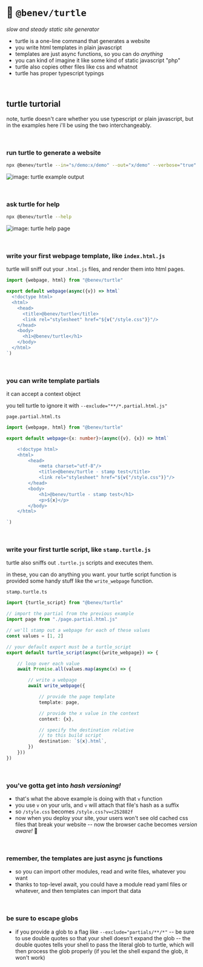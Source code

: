 
# 🐢 `@benev/turtle`

*slow and steady static site generator*

- turtle is a one-line command that generates a website
- you write html templates in plain javascript
- templates are just async functions, so you can do *anything*
- you can kind of imagine it like some kind of static javascript "php"
- turtle also copies other files like css and whatnot
- turtle has proper typescript typings

<br/>

## turtle turtorial

note, turtle doesn't care whether you use typescript or plain javascript, but in the examples here i'll be using the two interchangeably.

<br/>

### run turtle to generate a website

```sh
npx @benev/turtle --in="s/demo:x/demo" --out="x/demo" --verbose="true"
```

![image: turtle example output](https://i.imgur.com/IpAi0rF.png)

<br/>

### ask turtle for help

```sh
npx @benev/turtle --help
```

![image: turtle help page](https://i.imgur.com/Zpf4Iqk.png)

<br/>

### write your first webpage template, like `index.html.js`

turtle will sniff out your `.html.js` files, and render them into html pages.

```js
import {webpage, html} from "@benev/turtle"

export default webpage(async({v}) => html`
  <!doctype html>
  <html>
    <head>
      <title>@benev/turtle</title>
      <link rel="stylesheet" href="${v("/style.css")}"/>
    </head>
    <body>
      <h1>@benev/turtle</h1>
    </body>
  </html>
`)
```

<br/>

### you can write template partials

it can accept a context object

you tell turtle to ignore it with `--exclude="**/*.partial.html.js"`

`page.partial.html.ts`

```ts
import {webpage, html} from "@benev/turtle"

export default webpage<{x: number}>(async({v}, {x}) => html`

	<!doctype html>
	<html>
		<head>
			<meta charset="utf-8"/>
			<title>@benev/turtle - stamp test</title>
			<link rel="stylesheet" href="${v("/style.css")}"/>
		</head>
		<body>
			<h1>@benev/turtle - stamp test</h1>
			<p>${x}</p>
		</body>
	</html>

`)
```

<br/>

### write your first turtle script, like `stamp.turtle.js`

turtle also sniffs out `.turtle.js` scripts and executes them.

in these, you can do anything you want. your turtle script function is provided some handy stuff like the `write_webpage` function.

`stamp.turtle.ts`

```ts
import {turtle_script} from "@benev/turtle"

// import the partial from the previous example
import page from "./page.partial.html.js"

// we'll stamp out a webpage for each of these values
const values = [1, 2]

// your default export must be a turtle_script
export default turtle_script(async({write_webpage}) => {

	// loop over each value
	await Promise.all(values.map(async(x) => {

		// write a webpage
		await write_webpage({

			// provide the page template
			template: page,

			// provide the x value in the context
			context: {x},

			// specify the destination relative
			// to this build script
			destination: `${x}.html`,
		})
	}))
})
```

<br/>

### you've gotta get into *hash versioning!*
- that's what the above example is doing with that `v` function
- you use `v` on your urls, and `v` will attach that file's hash as a suffix
- so `/style.css` becomes `/style.css?v=c252882f`
- now when you deploy your site, your users won't see old cached css files that break your website -- now the browser cache becomes *version aware!* 🤯

<br/>

### remember, the templates are just async js functions
- so you can import other modules, read and write files, whatever you want
- thanks to top-level await, you could have a module read yaml files or whatever, and then templates can import that data

<br/>

### be sure to escape globs

- if you provide a glob to a flag like `--exclude="partials/**/*"` -- be sure to use double quotes so that your shell doesn't expand the glob -- the double quotes tells your shell to pass the literal glob to turtle, which will then process the glob properly (if you let the shell expand the glob, it won't work)

